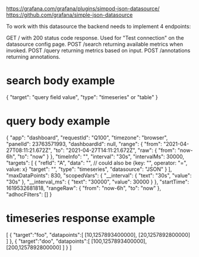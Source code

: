 https://grafana.com/grafana/plugins/simpod-json-datasource/
https://github.com/grafana/simple-json-datasource

To work with this datasource the backend needs to implement 4 endpoints:

GET / with 200 status code response. Used for "Test connection" on the datasource config page.
POST /search returning available metrics when invoked.
POST /query returning metrics based on input.
POST /annotations returning annotations.

# search body example
{
  "target": "query field value",
  "type": "timeseries" or "table"
}

# query body example
{
  "app": "dashboard",
  "requestId": "Q100",
  "timezone": "browser",
  "panelId": 23763571993,
  "dashboardId": null,
  "range": {
    "from": "2021-04-27T08:11:21.672Z",
    "to": "2021-04-27T14:11:21.672Z",
    "raw": {
      "from": "now-6h",
      "to": "now"
    }
  },
  "timeInfo": "",
  "interval": "30s",
  "intervalMs": 30000,
  "targets": [
    {
      "refId": "A",
      "data": "", // could also be {key: "", operator: "=", value: x}
      "target": "",
      "type": "timeseries",
      "datasource": "JSON"
    }
  ],
  "maxDataPoints": 830,
  "scopedVars": {
    "__interval": {
      "text": "30s",
      "value": "30s"
    },
    "__interval_ms": {
      "text": "30000",
      "value": 30000
    }
  },
  "startTime": 1619532681818,
  "rangeRaw": {
    "from": "now-6h",
    "to": "now"
  },
  "adhocFilters": []
}

# timeseries response example
[
  {
    "target":"foo",
    "datapoints":[
      [10,1257893400000],
      [20,1257892800000]
    ]
  },
  {
    "target":"doo",
    "datapoints":[
      [100,1257893400000],
      [200,1257892800000]
    ]
  }
]
